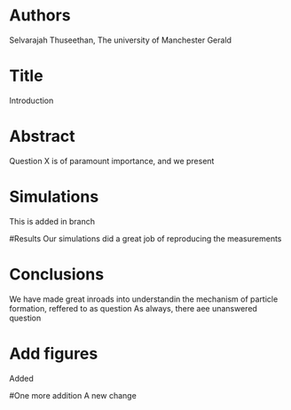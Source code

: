 # Authors
Selvarajah Thuseethan, The university of Manchester
Gerald

# Title
Introduction

# Abstract
Question X is of paramount importance, and we present

# Simulations
This is added in branch


#Results
Our simulations did a great job of reproducing the measurements 

# Conclusions
We have made great inroads into understandin the mechanism of particle formation, reffered to as question
As always, there aee unanswered question

# Add figures
Added

#One more addition
A new change

